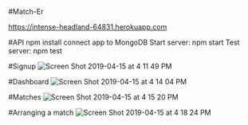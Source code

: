 #Match-Er

https://intense-headland-64831.herokuapp.com

#API
  npm install
  connect app to MongoDB
  Start server: npm start
  Test server: npm test
  
#Signup
![Screen Shot 2019-04-15 at 4 11 49 PM](https://user-images.githubusercontent.com/37096198/56162122-3ed08a00-5f99-11e9-9fd0-37243d315ebc.png)

#Dashboard
![Screen Shot 2019-04-15 at 4 14 04 PM](https://user-images.githubusercontent.com/37096198/56162255-8eaf5100-5f99-11e9-9717-ec1a705eb523.png)

#Matches
![Screen Shot 2019-04-15 at 4 15 20 PM](https://user-images.githubusercontent.com/37096198/56162318-b3a3c400-5f99-11e9-86a8-5bd0edf2c945.png)

#Arranging a match
![Screen Shot 2019-04-15 at 4 18 24 PM](https://user-images.githubusercontent.com/37096198/56162487-257c0d80-5f9a-11e9-971c-f00faba0c230.png)
